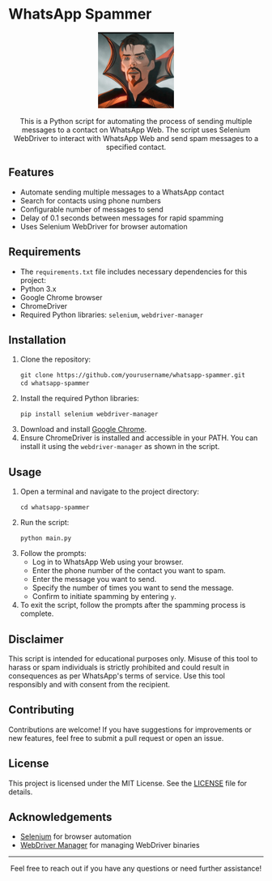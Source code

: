 # WhatsApp Spammer

<p align="center">
  <img src="logo.png" alt="Logo" width="150">
</p>

<p align="center">
  This is a Python script for automating the process of sending multiple messages to a contact on WhatsApp Web.
  The script uses Selenium WebDriver to interact with WhatsApp Web and send spam messages to a specified contact.
</p>

## Features

<ul>
  <li>Automate sending multiple messages to a WhatsApp contact</li>
  <li>Search for contacts using phone numbers</li>
  <li>Configurable number of messages to send</li>
  <li>Delay of 0.1 seconds between messages for rapid spamming</li>
  <li>Uses Selenium WebDriver for browser automation</li>
</ul>

## Requirements

<ul>
<li> The <code>requirements.txt</code> file includes necessary dependencies for this project: </li>
  <li>Python 3.x</li>
  <li>Google Chrome browser</li>
  <li>ChromeDriver</li>
  <li>Required Python libraries: <code>selenium</code>, <code>webdriver-manager</code></li>
</ul>

## Installation

<ol>
  <li>Clone the repository:
    <pre><code>git clone https://github.com/yourusername/whatsapp-spammer.git
cd whatsapp-spammer</code></pre>
  </li>
  <li>Install the required Python libraries:
    <pre><code>pip install selenium webdriver-manager</code></pre>
  </li>
  <li>Download and install <a href="https://www.google.com/chrome/">Google Chrome</a>.</li>
  <li>Ensure ChromeDriver is installed and accessible in your PATH. You can install it using the <code>webdriver-manager</code> as shown in the script.</li>
</ol>

## Usage

<ol>
  <li>Open a terminal and navigate to the project directory:
    <pre><code>cd whatsapp-spammer</code></pre>
  </li>
  <li>Run the script:
    <pre><code>python main.py</code></pre>
  </li>
  <li>Follow the prompts:
    <ul>
      <li>Log in to WhatsApp Web using your browser.</li>
      <li>Enter the phone number of the contact you want to spam.</li>
      <li>Enter the message you want to send.</li>
      <li>Specify the number of times you want to send the message.</li>
      <li>Confirm to initiate spamming by entering <code>y</code>.</li>
    </ul>
  </li>
  <li>To exit the script, follow the prompts after the spamming process is complete.</li>
</ol>


## Disclaimer

<p>This script is intended for educational purposes only. Misuse of this tool to harass or spam individuals is strictly prohibited and could result in consequences as per WhatsApp's terms of service. Use this tool responsibly and with consent from the recipient.</p>

## Contributing

<p>Contributions are welcome! If you have suggestions for improvements or new features, feel free to submit a pull request or open an issue.</p>

## License

<p>This project is licensed under the MIT License. See the <a href="LICENSE">LICENSE</a> file for details.</p>

## Acknowledgements

<ul>
  <li><a href="https://www.selenium.dev/">Selenium</a> for browser automation</li>
  <li><a href="https://github.com/SergeyPirogov/webdriver_manager">WebDriver Manager</a> for managing WebDriver binaries</li>
</ul>

<hr>

<p align="center">Feel free to reach out if you have any questions or need further assistance!</p>
